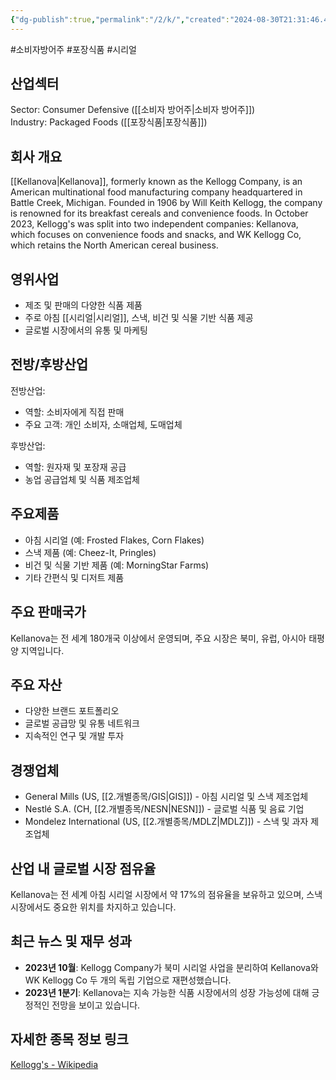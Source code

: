 ```yaml
---
{"dg-publish":true,"permalink":"/2/k/","created":"2024-08-30T21:31:46.433+09:00","updated":"2025-07-29T21:37:04.800+09:00"}
---
```


#소비자방어주 #포장식품 #시리얼

## 산업섹터

Sector: Consumer Defensive ([[소비자 방어주\|소비자 방어주]])  
Industry: Packaged Foods ([[포장식품\|포장식품]])

## 회사 개요

[[Kellanova\|Kellanova]], formerly known as the Kellogg Company, is an American multinational food manufacturing company headquartered in Battle Creek, Michigan. Founded in 1906 by Will Keith Kellogg, the company is renowned for its breakfast cereals and convenience foods. In October 2023, Kellogg's was split into two independent companies: Kellanova, which focuses on convenience foods and snacks, and WK Kellogg Co, which retains the North American cereal business.

## 영위사업

- 제조 및 판매의 다양한 식품 제품
- 주로 아침 [[시리얼\|시리얼]], 스낵, 비건 및 식물 기반 식품 제공
- 글로벌 시장에서의 유통 및 마케팅

## 전방/후방산업

전방산업:

- 역할: 소비자에게 직접 판매
- 주요 고객: 개인 소비자, 소매업체, 도매업체

후방산업:

- 역할: 원자재 및 포장재 공급
- 농업 공급업체 및 식품 제조업체

## 주요제품

- 아침 시리얼 (예: Frosted Flakes, Corn Flakes)
- 스낵 제품 (예: Cheez-It, Pringles)
- 비건 및 식물 기반 제품 (예: MorningStar Farms)
- 기타 간편식 및 디저트 제품

## 주요 판매국가

Kellanova는 전 세계 180개국 이상에서 운영되며, 주요 시장은 북미, 유럽, 아시아 태평양 지역입니다.

## 주요 자산

- 다양한 브랜드 포트폴리오
- 글로벌 공급망 및 유통 네트워크
- 지속적인 연구 및 개발 투자

## 경쟁업체

- General Mills (US, [[2.개별종목/GIS\|GIS]]) - 아침 시리얼 및 스낵 제조업체
- Nestlé S.A. (CH, [[2.개별종목/NESN\|NESN]]) - 글로벌 식품 및 음료 기업
- Mondelez International (US, [[2.개별종목/MDLZ\|MDLZ]]) - 스낵 및 과자 제조업체

## 산업 내 글로벌 시장 점유율

Kellanova는 전 세계 아침 시리얼 시장에서 약 17%의 점유율을 보유하고 있으며, 스낵 시장에서도 중요한 위치를 차지하고 있습니다.

## 최근 뉴스 및 재무 성과

- **2023년 10월**: Kellogg Company가 북미 시리얼 사업을 분리하여 Kellanova와 WK Kellogg Co 두 개의 독립 기업으로 재편성했습니다.
- **2023년 1분기**: Kellanova는 지속 가능한 식품 시장에서의 성장 가능성에 대해 긍정적인 전망을 보이고 있습니다.

## 자세한 종목 정보 링크

[Kellogg's - Wikipedia](https://en.wikipedia.org/wiki/Kellogg%27s)